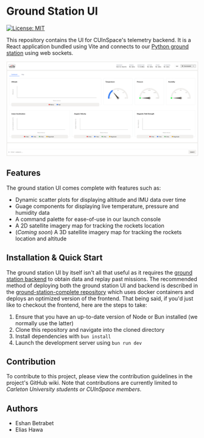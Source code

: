 # Ground Station UI
[![License: MIT](https://img.shields.io/badge/License-MIT-green.svg)](https://opensource.org/licenses/MIT)

This repository contains the UI for CUInSpace's telemetry backend. It is a React application bundled using Vite and connects to our [Python ground station](https://github.com/CarletonURocketry/ground-station) using web sockets.

<!-- TODO: Get a better picture with live data -->
![Up-to-date screenshot of the telemetry dashboard in an idle state](public/telem-dashboard.png)

## Features
The ground station UI comes complete with features such as:
- Dynamic scatter plots for displaying altitude and IMU data over time
- Guage components for displaying live temperature, pressure and humidity data
- A command palette for ease-of-use in our launch console
- A 2D satellite imagery map for tracking the rockets location
- (*Coming soon*) A 3D satellite imagery map for tracking the rockets location and altitude 

<!-- TODO: Add a side by side view of the 2d and 3d maps -->
<!-- Refer to this: https://stackoverflow.com/questions/24319505/how-can-one-display-images-side-by-side-in-a-github-readme-md -->

## Installation & Quick Start
The ground station UI by itself isn't all that useful as it requires the [ground station backend](https://github.com/CarletonURocketry/ground-station) to obtain data and replay past missions. The recommended method of deploying both the ground station UI and backend is described in the [ground-station-complete repository](https://github.com/CarletonURocketry/ground-station-complete) which uses docker containers and deploys an optimized version of the frontend. That being said, if you'd just like to checkout the frontend, here are the steps to take:
1. Ensure that you have an up-to-date version of Node or Bun installed (we normally use the latter)
2. Clone this repository and navigate into the cloned directory
3. Install dependencies with `bun install`
4. Launch the development server using `bun run dev`

## Contribution
To contribute to this project, please view the contribution guidelines in the project's GitHub wiki. Note that contributions are currently limited to *Carleton University students or CUInSpace members*.

## Authors
- Eshan Betrabet
- Elias Hawa
